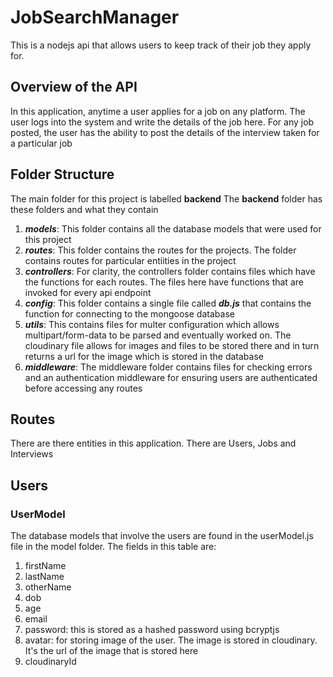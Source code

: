 # JobSearchManager
This is a nodejs api that allows users to keep track of their job they apply for. 

## Overview of the API
In this application, anytime a user applies for a job on any platform. The user logs into the system and write the details of the job here. For any job posted, the user has the ability to post the details of the interview taken for a particular job

## Folder Structure
The main folder for this project is labelled **backend**
The **backend** folder has these folders and what they contain
1. ***models***: This folder contains all the database models that were used for this project
2. ***routes***: This folder contains the routes for the projects. The folder contains routes for particular entiities in the project
3. ***controllers***: For clarity, the controllers folder contains files which have the functions for each routes. The files here have functions that are invoked for every api endpoint
4. ***config***: This folder contains a single file called ***db.js*** that contains the function for connecting to the mongoose database
5. ***utils***: This contains files for multer configuration which allows multipart/form-data to be parsed and eventually worked on. The cloudinary file allows for images and files to be stored there and in turn returns a url for the image which is stored in the database
6. ***middleware***: The middleware folder contains files for checking errors and an authentication middleware for ensuring users are authenticated before accessing any routes

## Routes 
There are there entities in this application. There are Users, Jobs and Interviews

## Users
### UserModel
The database models that involve the users are found in the userModel.js file in the model folder. The fields in this table are:
1. firstName
2. lastName
3. otherName
4. dob
5. age
6. email
7. password: this is stored as a hashed password using bcryptjs
8. avatar: for storing image of the user. The image is stored in cloudinary. It's the url of the image that is stored here
9. cloudinaryId

